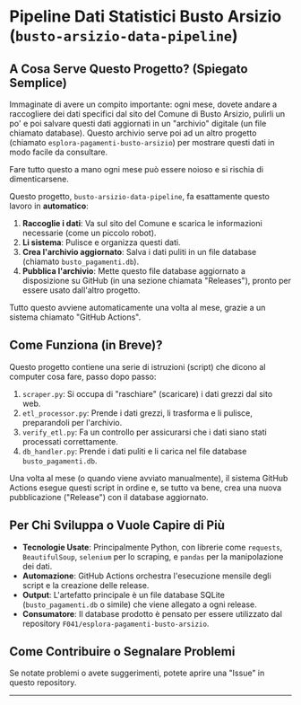 # Pipeline Dati Statistici Busto Arsizio (`busto-arsizio-data-pipeline`)

## A Cosa Serve Questo Progetto? (Spiegato Semplice)

Immaginate di avere un compito importante: ogni mese, dovete andare a raccogliere dei dati specifici dal sito del Comune di Busto Arsizio, pulirli un po' e poi salvare questi dati aggiornati in un "archivio" digitale (un file chiamato database). Questo archivio serve poi ad un altro progetto (chiamato `esplora-pagamenti-busto-arsizio`) per mostrare questi dati in modo facile da consultare.

Fare tutto questo a mano ogni mese può essere noioso e si rischia di dimenticarsene.

Questo progetto, `busto-arsizio-data-pipeline`, fa esattamente questo lavoro in **automatico**:
1.  **Raccoglie i dati**: Va sul sito del Comune e scarica le informazioni necessarie (come un piccolo robot).
2.  **Li sistema**: Pulisce e organizza questi dati.
3.  **Crea l'archivio aggiornato**: Salva i dati puliti in un file database (chiamato `busto_pagamenti.db`).
4.  **Pubblica l'archivio**: Mette questo file database aggiornato a disposizione su GitHub (in una sezione chiamata "Releases"), pronto per essere usato dall'altro progetto.

Tutto questo avviene automaticamente una volta al mese, grazie a un sistema chiamato "GitHub Actions".

## Come Funziona (in Breve)?

Questo progetto contiene una serie di istruzioni (script) che dicono al computer cosa fare, passo dopo passo:
1.  `scraper.py`: Si occupa di "raschiare" (scaricare) i dati grezzi dal sito web.
2.  `etl_processor.py`: Prende i dati grezzi, li trasforma e li pulisce, preparandoli per l'archivio.
3.  `verify_etl.py`: Fa un controllo per assicurarsi che i dati siano stati processati correttamente.
4.  `db_handler.py`: Prende i dati puliti e li carica nel file database `busto_pagamenti.db`.

Una volta al mese (o quando viene avviato manualmente), il sistema GitHub Actions esegue questi script in ordine e, se tutto va bene, crea una nuova pubblicazione ("Release") con il database aggiornato.

## Per Chi Sviluppa o Vuole Capire di Più

*   **Tecnologie Usate**: Principalmente Python, con librerie come `requests`, `BeautifulSoup`, `selenium` per lo scraping, e `pandas` per la manipolazione dei dati.
*   **Automazione**: GitHub Actions orchestra l'esecuzione mensile degli script e la creazione delle release.
*   **Output**: L'artefatto principale è un file database SQLite (`busto_pagamenti.db` o simile) che viene allegato a ogni release.
*   **Consumatore**: Il database prodotto è pensato per essere utilizzato dal repository `F041/esplora-pagamenti-busto-arsizio`.

## Come Contribuire o Segnalare Problemi

Se notate problemi o avete suggerimenti, potete aprire una "Issue" in questo repository.

---